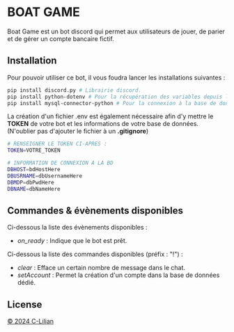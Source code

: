# BOAT GAME

Boat Game est un bot discord qui permet aux utilisateurs de jouer, de parier et de gérer un compte bancaire fictif.

## Installation

Pour pouvoir utiliser ce bot, il vous foudra lancer les installations suivantes :

```bash
pip install discord.py # Librairie discord.
pip install python-dotenv # Pour la récupération des variables depuis le .env.
pip install mysql-connector-python # Pour la connexion à la base de données.
```
La création d'un fichier .env est également nécessaire afin d'y mettre le **TOKEN** de votre bot et les informations de votre base de données. (N'oublier pas d'ajouter le fichier à un **.gitignore**)

```bash
# RENSEIGNER LE TOKEN CI-APRES :
TOKEN=VOTRE_TOKEN

# INFORMATION DE CONNEXION A LA BD
DBHOST=bdHostHere
DBUSRNAME=dbUsernameHere
DBMDP=dbPwdHere
DBNAME=dbNameHere
```

## Commandes & évènements disponibles

Ci-dessous la liste des évènements disponibles :
 - *on_ready* : Indique que le bot est prêt.

Ci-dessous la liste des commandes disponibles (préfix : "!") :
 - *clear* : Efface un certain nombre de message dans le chat.
 - *setAccount* : Permet la création d'un compte dans la base de données dédié.

## License

[© 2024 C-Lilian](https://github.com/C-Lilian)